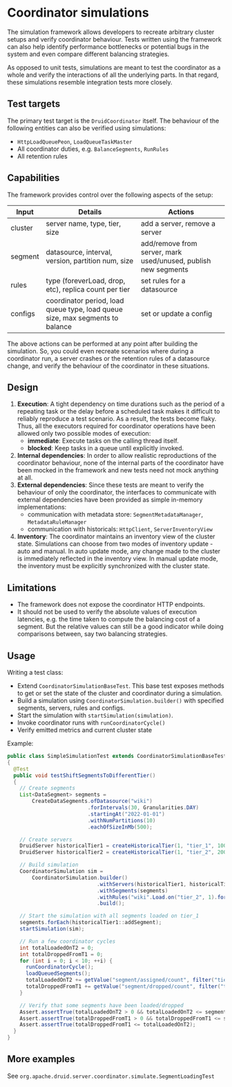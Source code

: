 <!--
  ~ Licensed to the Apache Software Foundation (ASF) under one
  ~ or more contributor license agreements.  See the NOTICE file
  ~ distributed with this work for additional information
  ~ regarding copyright ownership.  The ASF licenses this file
  ~ to you under the Apache License, Version 2.0 (the
  ~ "License"); you may not use this file except in compliance
  ~ with the License.  You may obtain a copy of the License at
  ~
  ~   http://www.apache.org/licenses/LICENSE-2.0
  ~
  ~ Unless required by applicable law or agreed to in writing,
  ~ software distributed under the License is distributed on an
  ~ "AS IS" BASIS, WITHOUT WARRANTIES OR CONDITIONS OF ANY
  ~ KIND, either express or implied.  See the License for the
  ~ specific language governing permissions and limitations
  ~ under the License.
  -->

# Coordinator simulations

The simulation framework allows developers to recreate arbitrary cluster setups and verify coordinator behaviour. Tests
written using the framework can also help identify performance bottlenecks or potential bugs in the system and even
compare different balancing strategies.

As opposed to unit tests, simulations are meant to test the coordinator as a whole and verify the interactions of all
the underlying parts. In that regard, these simulations resemble integration tests more closely.

## Test targets

The primary test target is the `DruidCoordinator` itself. The behaviour of the following entities can also be verified
using simulations:

- `HttpLoadQueuePeon`, `LoadQueueTaskMaster`
- All coordinator duties, e.g. `BalanceSegments`, `RunRules`
- All retention rules

## Capabilities

The framework provides control over the following aspects of the setup:

| Input | Details | Actions |
|-------|---------|---------|
|cluster | server name, type, tier, size | add a server, remove a server|
|segment |datasource, interval, version, partition num, size | add/remove from server, mark used/unused, publish new segments|
|rules | type (foreverLoad, drop, etc), replica count per tier | set rules for a datasource| 
|configs |coordinator period, load queue type, load queue size, max segments to balance | set or update a config |

The above actions can be performed at any point after building the simulation. So, you could even recreate scenarios
where during a coordinator run, a server crashes or the retention rules of a datasource change, and verify the behaviour
of the coordinator in these situations.

## Design

1. __Execution__: A tight dependency on time durations such as the period of a repeating task or the delay before a
   scheduled task makes it difficult to reliably reproduce a test scenario. As a result, the tests become flaky. Thus,
   all the executors required for coordinator operations have been allowed only two possible modes of execution:
    - __immediate__: Execute tasks on the calling thread itself.
    - __blocked__: Keep tasks in a queue until explicitly invoked.
2. __Internal dependencies__: In order to allow realistic reproductions of the coordinator behaviour, none of the
   internal parts of the coordinator have been mocked in the framework and new tests need not mock anything at all.
3. __External dependencies__: Since these tests are meant to verify the behaviour of only the coordinator, the
   interfaces to communicate with external dependencies have been provided as simple in-memory implementations:
    - communication with metadata store: `SegmentMetadataManager`, `MetadataRuleManager`
    - communication with historicals: `HttpClient`, `ServerInventoryView`
4. __Inventory__: The coordinator maintains an inventory view of the cluster state. Simulations can choose from two
   modes of inventory update - auto and manual. In auto update mode, any change made to the cluster is immediately
   reflected in the inventory view. In manual update mode, the inventory must be explicitly synchronized with the
   cluster state.

## Limitations

- The framework does not expose the coordinator HTTP endpoints.
- It should not be used to verify the absolute values of execution latencies, e.g. the time taken to compute the
  balancing cost of a segment. But the relative values can still be a good indicator while doing comparisons between,
  say two balancing strategies.

## Usage

Writing a test class:

- Extend `CoordinatorSimulationBaseTest`. This base test exposes methods to get or set the state of the cluster and
  coordinator during a simulation.
- Build a simulation using `CoordinatorSimulation.builder()` with specified segments, servers, rules and configs.
- Start the simulation with `startSimulation(simulation)`.
- Invoke coordinator runs with `runCoordinatorCycle()`
- Verify emitted metrics and current cluster state

Example:

```java
public class SimpleSimulationTest extends CoordinatorSimulationBaseTest
{
  @Test
  public void testShiftSegmentsToDifferentTier()
  {
    // Create segments
    List<DataSegment> segments =
        CreateDataSegments.ofDatasource("wiki")
                          .forIntervals(30, Granularities.DAY)
                          .startingAt("2022-01-01")
                          .withNumPartitions(10)
                          .eachOfSizeInMb(500);

    // Create servers
    DruidServer historicalTier1 = createHistoricalTier(1, "tier_1", 10000);
    DruidServer historicalTier2 = createHistoricalTier(1, "tier_2", 20000);

    // Build simulation
    CoordinatorSimulation sim =
        CoordinatorSimulation.builder()
                             .withServers(historicalTier1, historicalTier2)
                             .withSegments(segments)
                             .withRules("wiki".Load.on("tier_2", 1).forever())
                             .build();

    // Start the simulation with all segments loaded on tier_1
    segments.forEach(historicalTier1::addSegment);
    startSimulation(sim);

    // Run a few coordinator cycles
    int totalLoadedOnT2 = 0;
    int totalDroppedFromT1 = 0;
    for (int i = 0; i < 10; ++i) {
      runCoordinatorCycle();
      loadQueuedSegments();
      totalLoadedOnT2 += getValue("segment/assigned/count", filter("tier", "tier_2"));
      totalDroppedFromT1 += getValue("segment/dropped/count", filter("tier", "tier_1"));
    }

    // Verify that some segments have been loaded/dropped
    Assert.assertTrue(totalLoadedOnT2 > 0 && totalLoadedOnT2 <= segments.size());
    Assert.assertTrue(totalDroppedFromT1 > 0 && totalDroppedFromT1 <= segments.size());
    Assert.assertTrue(totalDroppedFromT1 <= totalLoadedOnT2);
  }
}
```

## More examples

See `org.apache.druid.server.coordinator.simulate.SegmentLoadingTest`
